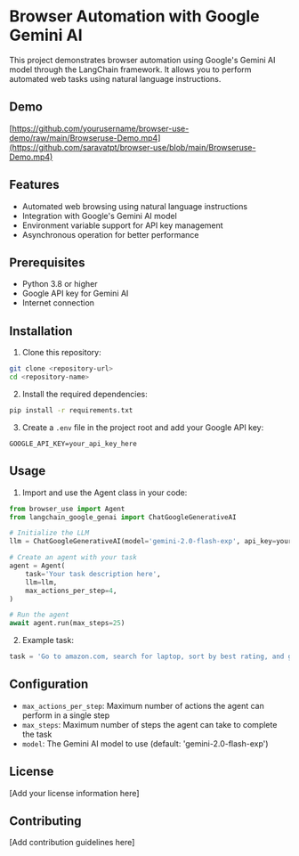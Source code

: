 # Browser Automation with Google Gemini AI

This project demonstrates browser automation using Google's Gemini AI model through the LangChain framework. It allows you to perform automated web tasks using natural language instructions.

## Demo
[https://github.com/yourusername/browser-use-demo/raw/main/Browseruse-Demo.mp4](https://github.com/saravatpt/browser-use/blob/main/Browseruse-Demo.mp4)

## Features

- Automated web browsing using natural language instructions
- Integration with Google's Gemini AI model
- Environment variable support for API key management
- Asynchronous operation for better performance

## Prerequisites

- Python 3.8 or higher
- Google API key for Gemini AI
- Internet connection

## Installation

1. Clone this repository:
```bash
git clone <repository-url>
cd <repository-name>
```

2. Install the required dependencies:
```bash
pip install -r requirements.txt
```

3. Create a `.env` file in the project root and add your Google API key:
```
GOOGLE_API_KEY=your_api_key_here
```

## Usage

1. Import and use the Agent class in your code:
```python
from browser_use import Agent
from langchain_google_genai import ChatGoogleGenerativeAI

# Initialize the LLM
llm = ChatGoogleGenerativeAI(model='gemini-2.0-flash-exp', api_key=your_api_key)

# Create an agent with your task
agent = Agent(
    task='Your task description here',
    llm=llm,
    max_actions_per_step=4,
)

# Run the agent
await agent.run(max_steps=25)
```

2. Example task:
```python
task = 'Go to amazon.com, search for laptop, sort by best rating, and give me the price of the first result'
```

## Configuration

- `max_actions_per_step`: Maximum number of actions the agent can perform in a single step
- `max_steps`: Maximum number of steps the agent can take to complete the task
- `model`: The Gemini AI model to use (default: 'gemini-2.0-flash-exp')

## License

[Add your license information here]

## Contributing

[Add contribution guidelines here]
